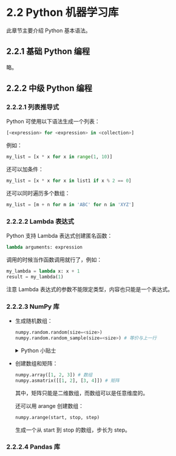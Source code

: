 # 2.2 Python 机器学习库

此章节主要介绍 Python 基本语法。

## 2.2.1 基础 Python 编程

略。

## 2.2.2 中级 Python 编程

### 2.2.2.1 列表推导式

Python 可使用以下语法生成一个列表：

```python
[<expression> for <expression> in <collection>]
```

例如：

```python
my_list = [x * x for x in range(1, 10)]
```

还可以加条件：

```python
my_list = [x * x for x in list1 if x % 2 == 0]
```

还可以同时遍历多个数组：

```python
my_list = [m + n for m in 'ABC' for n in 'XYZ']
```

### 2.2.2.2 Lambda 表达式

Python 支持 Lambda 表达式创建匿名函数：

```python
lambda arguments: expression
```

调用的时候当作函数调用就行了，例如：

```python
my_lambda = lambda x: x + 1
result = my_lambda(1)
```

注意 Lambda 表达式的参数不能限定类型，内容也只能是一个表达式。

### 2.2.2.3 NumPy 库

+ 生成随机数组：

   ```python
   numpy.random.random(size=<size>)
   numpy.random.random_sample(size=<size>) # 等价与上一行
   ```

   <details>
   <summary>Python 小贴士</summary>

   Python 可以对数组直接进行基本运算，例如，如果想将一个数组中每个元素都加 1，可以这样写：

   ```python
   arr = [1, 2, 3]
   new_arr = arr + 1 # 结果 [2, 3, 4]
   ```
  
   其中 new_arr 是一个新的数组，arr 不会被改变。
   </details>
+ 创建数组和矩阵：

   ```python
   numpy.array([1, 2, 3]) # 数组
   numpy.asmatrix([[1, 2], [3, 4]]) # 矩阵
   ```
  
   其中，矩阵只能是二维数组，而数组可以是任意维度的。

   还可以用 arange 创建数组：

   ```python
   numpy.arange(start, stop, step)
   ```

   生成一个从 start 到 stop 的数组，步长为 step。
   
### 2.2.2.4 Pandas 库

